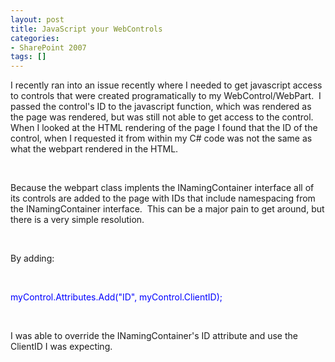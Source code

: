 ```yaml
---
layout: post
title: JavaScript your WebControls
categories:
- SharePoint 2007
tags: []
---
```

I recently ran into an issue recently where I needed to get javascript access to controls that were created programatically to my WebControl/WebPart.&nbsp; I passed the control's ID to the javascript function, which was rendered as the page was rendered, but was still not able to get access to the control.&nbsp; When I looked at the HTML rendering of the page I found that the ID of the control, when I requested it from within my C# code was not the same as what the webpart rendered in the HTML.&nbsp; 

&nbsp;

Because&nbsp;the webpart&nbsp;class implents&nbsp;the INamingContainer interface all of its controls are added to the page with IDs that include namespacing&nbsp;from the INamingContainer interface.&nbsp;&nbsp;This can be a major pain to get around, but there is a very simple resolution.&nbsp; 

&nbsp;

By adding:

&nbsp;

<font color="#0000ff">myControl.Attributes.Add("ID", myControl.ClientID);</font>

<font color="#0000ff"></font>&nbsp;

I was able to override the INamingContainer's ID attribute and use the ClientID I was expecting.


